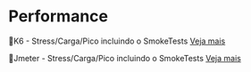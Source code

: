 # Performance

🔑K6 - Stress/Carga/Pico incluindo o SmokeTests [Veja mais](https://github.com/antoniogmartins/Performance/blob/main/k6/k6.md)

🔑Jmeter - Stress/Carga/Pico incluindo o SmokeTests [Veja mais](https://github.com/antoniogmartins/Performance/blob/main/jmeter/jmeter.md)
